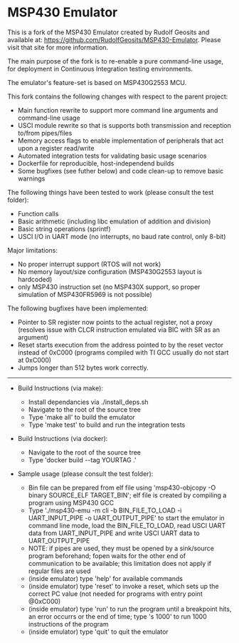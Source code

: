MSP430 Emulator
===============

This is a fork of the MSP430 Emulator created by Rudolf Geosits and available at: https://github.com/RudolfGeosits/MSP430-Emulator. Please visit that site for more information.

The main purpose of the fork is to re-enable a pure command-line usage, for deployment in Continuous Integration testing environments.

The emulator's feature-set is based on MSP430G2553 MCU.

This fork contains the following changes with respect to the parent project:
- Main function rewrite to support more command line arguments and command-line usage
- USCI module rewrite so that is supports both transmission and reception to/from pipes/files
- Memory access flags to enable implementation of peripherals that act upon a register read/write
- Automated integration tests for validating basic usage scenarios
- Dockerfile for reproducible, host-independend builds
- Some bugfixes (see futher below) and code clean-up to remove basic warnings

The following things have been tested to work (please consult the test folder):
- Function calls
- Basic arithmetic (including libc emulation of addition and division)
- Basic string operations (sprintf)
- USCI I/O in UART mode (no interrupts, no baud rate control, only 8-bit)

Major limitations:
- No proper interrupt support (RTOS will not work)
- No memory layout/size configuration (MSP430G2553 layout is hardcoded)
- only MSP430 instruction set (no MSP430X support, so proper simulation of MSP430FR5969 is not possible)

The following bugfixes have been implemented:
- Pointer to SR register now points to the actual register, not a proxy (resolves issue with CLCR instruction emulated via BIC with SR as an argument)
- Reset starts execution from the address pointed to by the reset vector instead of 0xC000 (programs compiled with TI GCC usually do not start at 0xC000)
- Jumps longer than 512 bytes work correctly.

--------------------------------------------------------------------------------------------------------------------------

- Build Instructions (via make):
  - Install dependancies via ./install_deps.sh
  - Navigate to the root of the source tree
  - Type 'make all' to build the emulator
  - Type 'make test' to build and run the integration tests

- Build Instructions (via docker):
  - Navigate to the root of the source tree
  - Type 'docker build --tag YOURTAG .'

- Sample usage (please consult the test folder):
  - Bin file can be prepared from elf file using 'msp430-objcopy -O binary SOURCE_ELF TARGET_BIN'; elf file is created by compiling a program using MSP430 GCC
  - Type './msp430-emu -m cli -b BIN_FILE_TO_LOAD -i UART_INPUT_PIPE -o UART_OUTPUT_PIPE' to start the emulator in command line mode, load the BIN_FILE_TO_LOAD, read USCI UART data from UART_INPUT_PIPE and write USCI UART data to UART_OUTPUT_PIPE
  - NOTE: if pipes are used, they must be opened by a sink/source program beforehand; fopen waits for the other end of communication to be available; this limitation does not apply if regular files are used
  - (inside emulator) type 'help' for available commands
  - (inside emulator) type 'reset' to invoke a reset, which sets up the correct PC value (not needed for programs with entry point @0xC000)
  - (inside emulator) type 'run' to run the program until a breakpoint hits, an error occurrs or the end of time; type 's 1000' to run 1000 instructions of the program
  - (inside emulator) type 'quit' to quit the emulator

